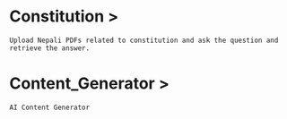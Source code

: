 # Constitution > 
```
Upload Nepali PDFs related to constitution and ask the question and retrieve the answer.
```
# Content_Generator > 
```
AI Content Generator
```
